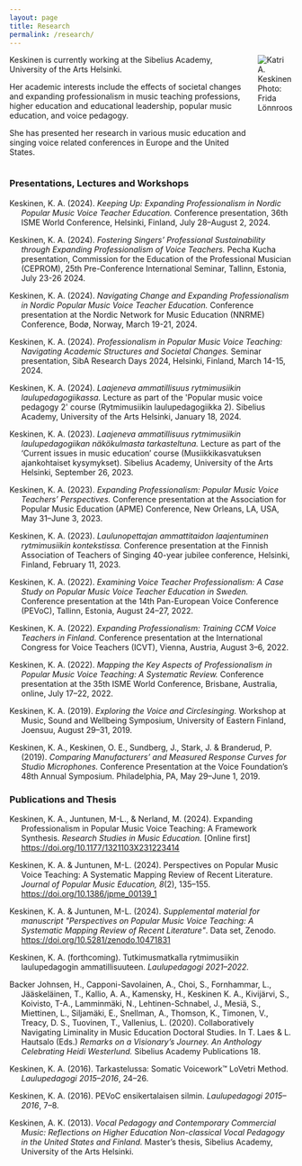 ```yaml
---
layout: page 
title: Research
permalink: /research/
---
```


<div class=columns>
<div class="column-half" markdown="1">
Keskinen is currently working at the Sibelius Academy, University of the Arts Helsinki.


Her academic interests include the effects of societal changes and expanding professionalism in music teaching professions, higher education and educational leadership, popular music education, and voice pedagogy.


She has presented her research in various music education and singing voice related conferences in Europe and the United States.
</div>
<div class="column-half">
    <img src="/assets/img/9938_bw_crop.JPG" alt="Katri A. Keskinen">
    <div class="photo-credit">Photo: Frida Lönnroos</div>
</div>
</div>

### Presentations, Lectures and Workshops

<div class="hanging-indent" markdown="1">

Keskinen, K. A. (2024). *Keeping Up: Expanding Professionalism in Nordic Popular Music Voice Teacher Education.* Conference presentation, 36th ISME World Conference, Helsinki, Finland, July 28–August 2, 2024.

Keskinen, K. A. (2024). *Fostering Singers’ Professional Sustainability through Expanding Professionalism of Voice Teachers.* Pecha Kucha presentation, Commission for the Education of the Professional Musician (CEPROM), 25th Pre-Conference International Seminar, Tallinn, Estonia,  July 23-26 2024.

Keskinen, K. A. (2024). *Navigating Change and Expanding Professionalism in Nordic Popular Music Voice Teacher Education.* Conference presentation at the Nordic Network for Music Education (NNRME) Conference, Bodø, Norway, March 19-21, 2024.

Keskinen, K. A. (2024). *Professionalism in Popular Music Voice Teaching: Navigating Academic Structures and Societal Changes.* Seminar presentation, SibA Research Days 2024, Helsinki, Finland, March 14-15, 2024.

Keskinen, K. A. (2024). *Laajeneva ammatillisuus rytmimusiikin laulupedagogiikassa.* Lecture as part of the 'Popular music voice pedagogy 2' course (Rytmimusiikin laulupedagogiikka 2). Sibelius Academy, University of the Arts Helsinki, January 18, 2024.

Keskinen, K. A. (2023). *Laajeneva ammatillisuus rytmimusiikin laulupedagogiikan näkökulmasta tarkasteltuna.* Lecture as part of the ‘Current issues in music education’ course (Musiikkikasvatuksen ajankohtaiset kysymykset). Sibelius Academy, University of the Arts Helsinki, September 26, 2023.

Keskinen, K. A. (2023). *Expanding Professionalism: Popular Music Voice Teachers’ Perspectives.* Conference presentation at the Association for Popular Music Education (APME) Conference, New Orleans, LA, USA, May 31–June 3, 2023.

Keskinen, K. A. (2023). *Laulunopettajan ammattitaidon laajentuminen rytmimusiikin kontekstissa.* Conference presentation at the Finnish Association of Teachers of Singing 40-year jubilee conference, Helsinki, Finland, February 11, 2023.

Keskinen, K. A. (2022). *Examining Voice Teacher Professionalism: A Case Study on Popular Music Voice Teacher Education in Sweden.* Conference presentation at the 14th Pan-European Voice Conference (PEVoC), Tallinn, Estonia, August 24–27, 2022.

Keskinen, K. A. (2022). *Expanding Professionalism: Training CCM Voice Teachers in Finland.* Conference presentation at the International Congress for Voice Teachers (ICVT), Vienna, Austria, August 3–6, 2022.

Keskinen, K. A. (2022). *Mapping the Key Aspects of Professionalism in Popular Music Voice Teaching: A Systematic Review.* Conference presentation at the 35th ISME World Conference, Brisbane, Australia, online, July 17–22, 2022.

Keskinen, K. A. (2019). *Exploring the Voice and Circlesinging.* Workshop at Music, Sound and Wellbeing Symposium, University of Eastern Finland, Joensuu, August 29–31, 2019.

Keskinen, K. A., Keskinen, O. E., Sundberg, J., Stark, J. & Branderud, P. (2019). *Comparing Manufacturers’ and Measured Response Curves for Studio Microphones.* Conference Presentation at the Voice Foundation’s 48th Annual Symposium. Philadelphia, PA, May 29–June 1, 2019.
</div>

### Publications and Thesis

<div class="hanging-indent" markdown="1">

Keskinen, K. A., Juntunen, M-L., & Nerland, M. (2024). Expanding Professionalism in Popular Music Voice Teaching: A Framework Synthesis. *Research Studies in Music Education.* [Online first] https://doi.org/10.1177/1321103X231223414

Keskinen, K. A. & Juntunen, M-L. (2024). Perspectives on Popular Music Voice Teaching: A Systematic Mapping Review of Recent Literature. *Journal of Popular Music Education, 8*(2), 135–155. https://doi.org/10.1386/jpme_00139_1

Keskinen, K. A. & Juntunen, M-L. (2024). *Supplemental material for manuscript "Perspectives on Popular Music Voice Teaching: A Systematic Mapping Review of Recent Literature"*. Data set, Zenodo. https://doi.org/10.5281/zenodo.10471831

Keskinen, K. A. (forthcoming). Tutkimusmatkalla rytmimusiikin laulupedagogin ammatillisuuteen. *Laulupedagogi 2021–2022.*

Backer Johnsen, H., Capponi-Savolainen, A., Choi, S., Fornhammar, L., Jääskeläinen, T., Kallio, A. A., Kamensky, H., Keskinen K. A., Kivijärvi, S., Koivisto, T-A., Lamminmäki, N., Lehtinen-Schnabel, J., Mesiä, S., Miettinen, L., Siljamäki, E., Snellman, A., Thomson, K., Timonen, V., Treacy, D. S., Tuovinen, T., Vallenius, L. (2020). Collaboratively Navigating Liminality in Music Education Doctoral Studies. In T. Laes & L. Hautsalo (Eds.) *Remarks on a Visionary’s Journey. An Anthology Celebrating Heidi Westerlund.* Sibelius Academy Publications 18.

Keskinen, K. A. (2016). Tarkastelussa: Somatic Voicework™ LoVetri Method. *Laulupedagogi 2015–2016*, 24–26.

Keskinen, K. A. (2016). PEVoC ensikertalaisen silmin. *Laulupedagogi 2015–2016*, 7–8.

Keskinen, A. K. (2013). *Vocal Pedagogy and Contemporary Commercial Music: Reflections on Higher Education Non-classical Vocal Pedagogy in the United States and Finland.* Master’s thesis, Sibelius Academy, University of the Arts Helsinki.

</div>
